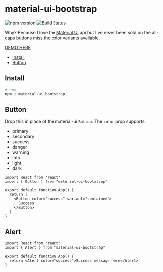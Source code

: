 # material-ui-bootstrap

[![npm version](https://badge.fury.io/js/material-ui-bootstrap.svg)](https://badge.fury.io/js/material-ui-bootstrap)
[![Build Status](https://travis-ci.org/claytonfbell/material-ui-bootstrap.svg?branch=master)](https://travis-ci.org/claytonfbell/material-ui-bootstrap)

Why? Because I love the [Material UI](https://material-ui.com/) api but I've never been sold on the all-caps buttons miss the color variants available.

[DEMO HERE](https://material-ui-bootstrap.xyz)

<!-- toc -->

- [Install](#install)
- [Button](#button)

<!-- tocstop -->

## Install

```bash
# npm
npm i material-ui-bootstrap
```

## Button

Drop this in place of the material-ui `Button`. The `color` prop supports:

- primary
- secondary
- success
- danger
- warning
- info
- light
- dark

```tsx
import React from "react"
import { Button } from "material-ui-bootstrap"

export default function App() {
  return (
    <Button color="success" variant="contained">
      Success
    </Button>
  )
}
```

## Alert

```tsx
import React from "react"
import { Alert } from "material-ui-bootstrap"

export default function App() {
  return <Alert color="success">Success message here</Alert>
}
```
